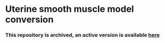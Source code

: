 # Uterine smooth muscle model conversion
### This repository is archived, an active version is available [here](https://github.com/virtual-uterus/uSMC-conversion)
